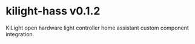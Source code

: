 # kilight-hass v0.1.2
KiLight open hardware light controller home assistant custom component integration.
